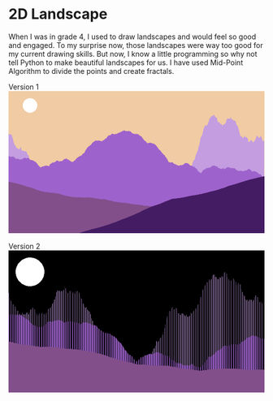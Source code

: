 # 2D Landscape

When I was in grade 4, I used to draw landscapes and would feel so good and engaged. To my surprise now, those landscapes were way too good for my current drawing skills. But now, I know a little programming so why not tell Python to make beautiful landscapes for us. I have used Mid-Point Algorithm to divide the points and create fractals.

Version 1
![Version 1 Day](Landscape.png)


Version 2
![Version 2 Night](Landscape1.png)

